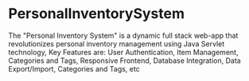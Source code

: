 # PersonalInventorySystem
The "Personal Inventory System" is a dynamic full stack web-app that revolutionizes personal inventory management using Java Servlet technology, Key Features are: User Authentication, Item Management, Categories and Tags, Responsive Frontend, Database Integration, Data Export/Import, Categories and Tags, etc
